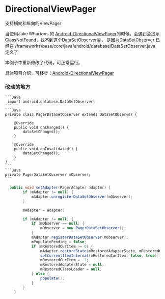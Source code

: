 # DirectionalViewPager
支持横向和纵向的ViewPager


  当使用Jake Whartons 的 [Android-DirectionalViewPager](https://github.com/JakeWharton/Android-DirectionalViewPager)的时候，会遇到会提示 ClassNotFound，找不到这个DataSetObserver类，
  是因为DataSetObserver 已经在 /frameworks/base/core/java/android/database/DataSetObserver.java 定义了 

  本例子中重新修改了代码，可正常运行。

具体项目介绍，可移步：[Android-DirectionalViewPager](https://github.com/JakeWharton/Android-DirectionalViewPager)

### 改动的地方  
    ```Java
     import android.database.DataSetObserver;
    ```
    ```Java
    private class PagerDataSetObserver extends DataSetObserver {

        @Override
        public void onChanged() {
            dataSetChanged();
        }

        @Override
        public void onInvalidated() {
            dataSetChanged();
        }
    }
    ```
    ```Java
    private PagerDataSetObserver mObserver;
    ```
    
```Java
  public void setAdapter(PagerAdapter adapter) {
        if (mAdapter != null) {
            mAdapter.unregisterDataSetObserver(mObserver);
        }

        mAdapter = adapter;

        if (mAdapter != null) {
            if (mObserver == null) {
                mObserver = new PagerDataSetObserver();
            }
            mAdapter.registerDataSetObserver(mObserver);
            mPopulatePending = false;
            if (mRestoredCurItem >= 0) {
                mAdapter.restoreState(mRestoredAdapterState, mRestoredClassLoader);
                setCurrentItemInternal(mRestoredCurItem, false, true);
                mRestoredCurItem = -1;
                mRestoredAdapterState = null;
                mRestoredClassLoader = null;
            } else {
                populate();
            }
        }
    }
```
